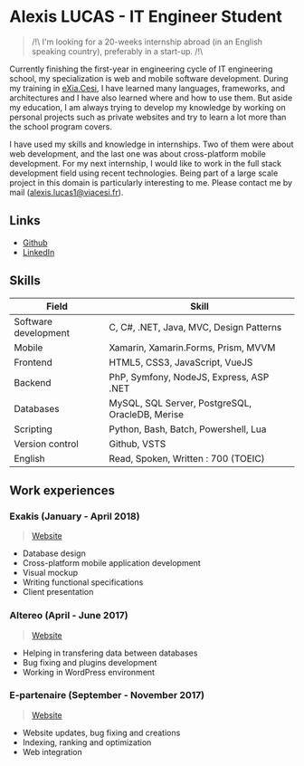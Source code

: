 # Alexis LUCAS - IT Engineer Student

> /!\ I'm looking for a 20-weeks internship abroad (in an English speaking country), preferably in a start-up. /!\

Currently finishing the first-year in engineering cycle of IT engineering school, my specialization is web and mobile software development. During my training in [eXia.Cesi](https://exia.cesi.fr/), I have learned many languages, frameworks, and architectures and I have also learned where and how to use them. But aside my education, I am always trying to develop my knowledge by working on personal projects such as private websites and try to learn a lot more than the school program covers.

I have used my skills and knowledge in internships. Two of them were about web development, and the last one was about cross-platform mobile development. For my next internship, I would like to work in the full stack development field using recent technologies. Being part of a large scale project in this domain is particularly interesting to me.
Please contact me by mail (alexis.lucas1@viacesi.fr).

## Links

* [Github](https://github.com/sixelasacul)
* [LinkedIn](https://www.linkedin.com/in/alexislucasurl/)

## Skills

| Field                | Skill                                           |
| -------------------- | ----------------------------------------------- |
| Software development | C, C#, .NET, Java, MVC, Design Patterns         |
| Mobile               | Xamarin, Xamarin.Forms, Prism, MVVM             |
| Frontend             | HTML5, CSS3, JavaScript, VueJS                  |
| Backend              | PhP, Symfony, NodeJS, Express, ASP .NET         |
| Databases            | MySQL, SQL Server, PostgreSQL, OracleDB, Merise |
| Scripting            | Python, Bash, Batch, Powershell, Lua            |
| Version control      | Github, VSTS                                    |
| English              | Read, Spoken, Written : 700 (TOEIC)             |

## Work experiences

### Exakis (January - April 2018)

> [Website](https://www.exakis.com/)

* Database design
* Cross-platform mobile application development
* Visual mockup
* Writing functional specifications
* Client presentation

### Altereo (April - June 2017)

> [Website](http://altereo.fr/)

* Helping in transfering data between databases
* Bug fixing and plugins development
* Working in WordPress environment

### E-partenaire (September - November 2017)

> [Website](https://agence-web-aix-en-provence.fr/)

* Website updates, bug fixing and creations
* Indexing, ranking and optimization
* Web integration
